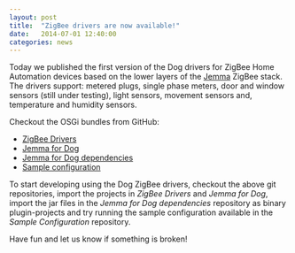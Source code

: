 ```yaml
---
layout: post
title:  "ZigBee drivers are now available!"
date:   2014-07-01 12:40:00
categories: news
---
```

Today we published the first version of the Dog drivers for ZigBee Home Automation devices based on the lower layers of the [Jemma](http://ismb.github.io/jemma/) ZigBee stack. The drivers support: metered plugs, single phase meters, door and window sensors (still under testing), light sensors, movement sensors and, temperature and humidity sensors.

Checkout the OSGi bundles from GitHub:

* [ZigBee Drivers](https://github.com/dog-gateway/zigbee-drivers)
* [Jemma for Dog](https://github.com/dog-gateway/jemma-for-dog)
* [Jemma for Dog dependencies](https://github.com/dog-gateway/jemma-for-dog/tree/master/jemma.dependencies)
* [Sample configuration](https://github.com/dog-gateway/zigbee-configuration)


To start developing using the Dog ZigBee drivers, checkout the above git repositories, import the projects in *ZigBee Drivers* and *Jemma for Dog*, import the jar files in the *Jemma for Dog dependencies* repository as binary plugin-projects and try running the sample configuration available in the *Sample Configuration* repository.


Have fun and let us know if something is broken!